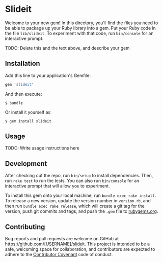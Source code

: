 # Slideit

Welcome to your new gem! In this directory, you'll find the files you need to be able to package up your Ruby library into a gem. Put your Ruby code in the file `lib/slideit`. To experiment with that code, run `bin/console` for an interactive prompt.

TODO: Delete this and the text above, and describe your gem

## Installation

Add this line to your application's Gemfile:

```ruby
gem 'slideit'
```

And then execute:

    $ bundle

Or install it yourself as:

    $ gem install slideit

## Usage

TODO: Write usage instructions here

## Development

After checking out the repo, run `bin/setup` to install dependencies. Then, run `rake test` to run the tests. You can also run `bin/console` for an interactive prompt that will allow you to experiment.

To install this gem onto your local machine, run `bundle exec rake install`. To release a new version, update the version number in `version.rb`, and then run `bundle exec rake release`, which will create a git tag for the version, push git commits and tags, and push the `.gem` file to [rubygems.org](https://rubygems.org).

## Contributing

Bug reports and pull requests are welcome on GitHub at https://github.com/[USERNAME]/slideit. This project is intended to be a safe, welcoming space for collaboration, and contributors are expected to adhere to the [Contributor Covenant](http://contributor-covenant.org) code of conduct.

